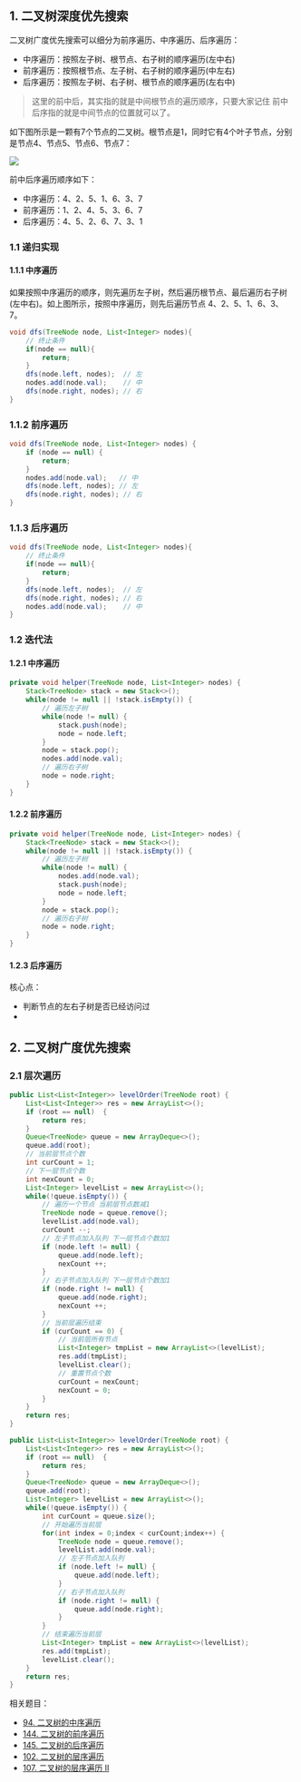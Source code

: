 

## 1. 二叉树深度优先搜索

二叉树广度优先搜索可以细分为前序遍历、中序遍历、后序遍历：
- 中序遍历：按照左子树、根节点、右子树的顺序遍历(左中右)
- 前序遍历：按照根节点、左子树、右子树的顺序遍历(中左右)
- 后序遍历：按照左子树、右子树、根节点的顺序遍历(左右中)

> 这里的前中后，其实指的就是中间根节点的遍历顺序，只要大家记住 前中后序指的就是中间节点的位置就可以了。

如下图所示是一颗有7个节点的二叉树。根节点是1，同时它有4个叶子节点，分别是节点4、节点5、节点6、节点7：

![](1)

前中后序遍历顺序如下：
- 中序遍历：4、2、5、1、6、3、7
- 前序遍历：1、2、4、5、3、6、7
- 后序遍历：4、5、2、6、7、3、1

### 1.1 递归实现

#### 1.1.1 中序遍历

如果按照中序遍历的顺序，则先遍历左子树，然后遍历根节点、最后遍历右子树(左中右)。如上图所示，按照中序遍历，则先后遍历节点 4、2、5、1、6、3、7。

```java
void dfs(TreeNode node, List<Integer> nodes){
    // 终止条件
    if(node == null){
        return;
    }
    dfs(node.left, nodes);  // 左
    nodes.add(node.val);    // 中
    dfs(node.right, nodes); // 右
}
```

### 1.1.2 前序遍历

```java
void dfs(TreeNode node, List<Integer> nodes) {
    if (node == null) {
        return;
    }
    nodes.add(node.val);   // 中
    dfs(node.left, nodes); // 左
    dfs(node.right, nodes); // 右
}
```

### 1.1.3 后序遍历

```java
void dfs(TreeNode node, List<Integer> nodes){
    // 终止条件
    if(node == null){
        return;
    }
    dfs(node.left, nodes);  // 左
    dfs(node.right, nodes); // 右
    nodes.add(node.val);    // 中
}
```

### 1.2 迭代法

#### 1.2.1 中序遍历

```java
private void helper(TreeNode node, List<Integer> nodes) {
    Stack<TreeNode> stack = new Stack<>();
    while(node != null || !stack.isEmpty()) {
        // 遍历左子树
        while(node != null) {
            stack.push(node);
            node = node.left;
        }
        node = stack.pop();
        nodes.add(node.val);
        // 遍历右子树
        node = node.right;
    }
}
```

#### 1.2.2 前序遍历

```java
private void helper(TreeNode node, List<Integer> nodes) {
    Stack<TreeNode> stack = new Stack<>();
    while(node != null || !stack.isEmpty()) {
        // 遍历左子树
        while(node != null) {
            nodes.add(node.val);
            stack.push(node);
            node = node.left;
        }
        node = stack.pop();
        // 遍历右子树
        node = node.right;
    }
}
```

####  1.2.3 后序遍历

核心点：
- 判断节点的左右子树是否已经访问过
-

## 2. 二叉树广度优先搜索

### 2.1 层次遍历

```java
public List<List<Integer>> levelOrder(TreeNode root) {
    List<List<Integer>> res = new ArrayList<>();
    if (root == null)  {
        return res;
    }
    Queue<TreeNode> queue = new ArrayDeque<>();
    queue.add(root);
    // 当前层节点个数
    int curCount = 1;
    // 下一层节点个数
    int nexCount = 0;
    List<Integer> levelList = new ArrayList<>();
    while(!queue.isEmpty()) {
        // 遍历一个节点 当前层节点数减1
        TreeNode node = queue.remove();
        levelList.add(node.val);
        curCount --;
        // 左子节点加入队列 下一层节点个数加1
        if (node.left != null) {
            queue.add(node.left);
            nexCount ++;
        }
        // 右子节点加入队列 下一层节点个数加1
        if (node.right != null) {
            queue.add(node.right);
            nexCount ++;
        }
        // 当前层遍历结束
        if (curCount == 0) {
            // 当前层所有节点
            List<Integer> tmpList = new ArrayList<>(levelList);
            res.add(tmpList);
            levelList.clear();
            // 重置节点个数
            curCount = nexCount;
            nexCount = 0;
        }
    }
    return res;
}
```

```java
public List<List<Integer>> levelOrder(TreeNode root) {
    List<List<Integer>> res = new ArrayList<>();
    if (root == null)  {
        return res;
    }
    Queue<TreeNode> queue = new ArrayDeque<>();
    queue.add(root);
    List<Integer> levelList = new ArrayList<>();
    while(!queue.isEmpty()) {
        int curCount = queue.size();
        // 开始遍历当前层
        for(int index = 0;index < curCount;index++) {
            TreeNode node = queue.remove();
            levelList.add(node.val);
            // 左子节点加入队列
            if (node.left != null) {
                queue.add(node.left);
            }
            // 右子节点加入队列
            if (node.right != null) {
                queue.add(node.right);
            }
        }
        // 结束遍历当前层
        List<Integer> tmpList = new ArrayList<>(levelList);
        res.add(tmpList);
        levelList.clear();
    }
    return res;
}
```


相关题目：
- [94. 二叉树的中序遍历](https://leetcode-cn.com/problems/binary-tree-inorder-traversal)
- [144. 二叉树的前序遍历](https://leetcode-cn.com/problems/binary-tree-preorder-traversal/)
- [145. 二叉树的后序遍历](https://leetcode-cn.com/problems/binary-tree-postorder-traversal/)
- [102. 二叉树的层序遍历](https://leetcode-cn.com/problems/binary-tree-level-order-traversal/)
- [107. 二叉树的层序遍历 II](https://leetcode-cn.com/problems/binary-tree-level-order-traversal-ii/)
